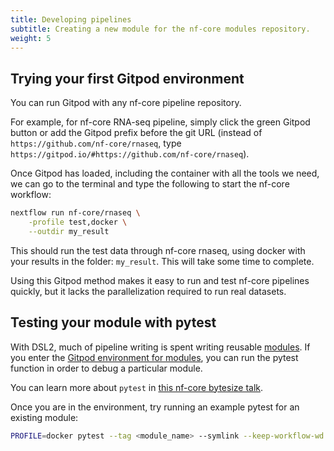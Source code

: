 ```yaml
---
title: Developing pipelines
subtitle: Creating a new module for the nf-core modules repository.
weight: 5
---
```

## Trying your first Gitpod environment

You can run Gitpod with any nf-core pipeline repository.

For example, for nf-core RNA-seq pipeline, simply click the green Gitpod button or add the Gitpod prefix before the git URL (instead of `https://github.com/nf-core/rnaseq`, type `https://gitpod.io/#https://github.com/nf-core/rnaseq`).

Once Gitpod has loaded, including the container with all the tools we need, we can go to the terminal and type the following to start the nf-core workflow:

```bash
nextflow run nf-core/rnaseq \
    -profile test,docker \
    --outdir my_result
```

This should run the test data through nf-core rnaseq, using docker with your results in the folder: `my_result`. This will take some time to complete.

Using this Gitpod method makes it easy to run and test nf-core pipelines quickly, but it lacks the parallelization required to run real datasets.

## Testing your module with pytest

With DSL2, much of pipeline writing is spent writing reusable [modules](https://nf-co.re/modules).
If you enter the [Gitpod environment for modules](https://gitpod.io/#https://github.com/nf-core/modules), you can run the pytest function in order to debug a particular module.

You can learn more about `pytest` in [this nf-core bytesize talk](https://nf-co.re/events/2021/bytesize-17-pytest-workflow).

Once you are in the environment, try running an example pytest for an existing module:

```bash
PROFILE=docker pytest --tag <module_name> --symlink --keep-workflow-wd --git-aware
```
